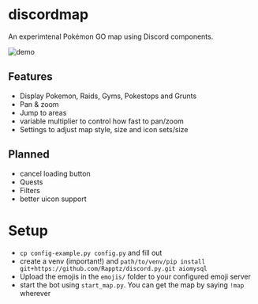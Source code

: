 # discordmap

An experimtenal Pokémon GO map using Discord components.

![demo](https://cdn.discordapp.com/attachments/523253670700122144/880930702051405905/vHkLFO0kUy.gif)

## Features
- Display Pokemon, Raids, Gyms, Pokestops and Grunts
- Pan & zoom
- Jump to areas
- variable multiplier to control how fast to pan/zoom
- Settings to adjust map style, size and icon sets/size

## Planned
- cancel loading button
- Quests
- Filters
- better uicon support

# Setup
- `cp config-example.py config.py` and fill out
- create a venv (important!) and `path/to/venv/pip install git+https://github.com/Rapptz/discord.py.git aiomysql`
- Upload the emojis in the `emojis/` folder to your configured emoji server
- start the bot using `start_map.py`. You can get the map by saying `!map` wherever
